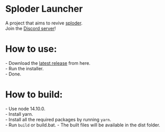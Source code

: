 <h1>Sploder Launcher</h1>
A project that aims to revive <a href="https://sploder.com">sploder</a>.<br>
Join the <a href="https://discord.gg/cHGz362sdC">Discord server</a>!
<h1>How to use:</h1>
- Download the <a href="https://github.com/Sploder-Saptarshi/Sploder-Launcher/releases/latest">latest release</a> from here.<br>
- Run the installer.<br>
- Done.<br>
<h1>How to build:</h1>
- Use node 14.10.0.<br>
- Install yarn.<br>
- Install all the required packages by running <code>yarn</code>.<br>
- Run <code>build</code> or build.bat.
- The built files will be available in the dist folder.
